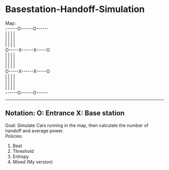 # Basestation-Handoff-Simulation
Map:  
------O------O------    
|     |      |     |   
|     |      |     |   
|     |      |     |   
O-----X------X-----O    
|     |      |     |  
|     |      |     |  
|     |      |     |  
O-----X------X-----O  
|     |      |     |  
|     |      |     |  
|     |      |     |  
------O------O------  

----------------------
Notation:
O: Entrance
X: Base station
----------------------
Goal:
  Simulate Cars running in the map,
then calculate the number of handoff
and average power.  
Policies:
  1. Best
  2. Threshold
  3. Entropy
  4. Mixed (My version)
